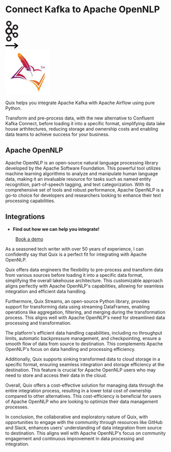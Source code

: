 # Connect Kafka to Apache OpenNLP

<div class="connect-images cards blog-grid-card" markdown>
<div>
<img src="../images/kafka_logo.png" width="40px" />
</div>
<div>
<img src="../images/arrow.svg" width="40px" />
</div>
<div>
<img src="./images/apache-opennlp_1.jpg" />
</div>
</div>

Quix helps you integrate Apache Kafka with Apache Airflow using pure Python.

Transform and pre-process data, with the new alternative to Confluent Kafka Connect, before loading it into a specific format, simplifying data lake house arthitectures, reducing storage and ownership costs and enabling data teams to achieve success for your business.

## Apache OpenNLP

Apache OpenNLP is an open-source natural language processing library developed by the Apache Software Foundation. This powerful tool utilizes machine learning algorithms to analyze and manipulate human language data, making it an invaluable resource for tasks such as named entity recognition, part-of-speech tagging, and text categorization. With its comprehensive set of tools and robust performance, Apache OpenNLP is a go-to choice for developers and researchers looking to enhance their text processing capabilities.

## Integrations

<div class="grid cards" markdown>

- __Find out how we can help you integrate!__

    <a class="md-button md-button--primary" href="https://share.hsforms.com/1iW0TmZzKQMChk0lxd_tGiw4yjw2?__hstc=175542013.2303933fbd746c0ac86d9ccbe9bc9100.1728383268831.1729603416735.1729620918855.31&__hssc=175542013.1.1729620918855&__hsfp=2132701734" target="_blank" style="margin:.5rem;">Book a demo</a>

</div>


As a seasoned tech writer with over 50 years of experience, I can confidently say that Quix is a perfect fit for integrating with Apache OpenNLP. 

Quix offers data engineers the flexibility to pre-process and transform data from various sources before loading it into a specific data format, simplifying the overall lakehouse architecture. This customizable approach aligns perfectly with Apache OpenNLP's capabilities, allowing for seamless integration and efficient data handling.

Furthermore, Quix Streams, an open-source Python library, provides support for transforming data using streaming DataFrames, enabling operations like aggregation, filtering, and merging during the transformation process. This aligns well with Apache OpenNLP's need for streamlined data processing and transformation.

The platform's efficient data handling capabilities, including no throughput limits, automatic backpressure management, and checkpointing, ensure a smooth flow of data from source to destination. This complements Apache OpenNLP's focus on data handling and processing efficiency.

Additionally, Quix supports sinking transformed data to cloud storage in a specific format, ensuring seamless integration and storage efficiency at the destination. This feature is crucial for Apache OpenNLP users who may need to store and access their data in the cloud.

Overall, Quix offers a cost-effective solution for managing data through the entire integration process, resulting in a lower total cost of ownership compared to other alternatives. This cost-efficiency is beneficial for users of Apache OpenNLP who are looking to optimize their data management processes.

In conclusion, the collaborative and exploratory nature of Quix, with opportunities to engage with the community through resources like GitHub and Slack, enhances users' understanding of data integration from source to destination. This aligns well with Apache OpenNLP's focus on community engagement and continuous improvement in data processing and integration.


